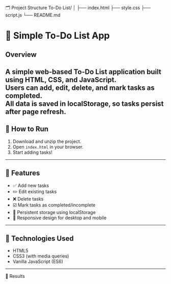 🗂️ Project Structure
To-Do List/
│
├── index.html
├── style.css
├── script.js
└── README.md

# 📝 Simple To-Do List App
## Overview
A simple web-based To-Do List application built using **HTML**, **CSS**, and **JavaScript**.  
Users can add, edit, delete, and mark tasks as completed.  
All data is saved in **localStorage**, so tasks persist after page refresh.
---

## 🚀 How to Run
1. Download and unzip the project.
2. Open `index.html` in your browser.
3. Start adding tasks!
---

## 🧩 Features
- ✅ Add new tasks  
- ✏️ Edit existing tasks  
- ❌ Delete tasks  
- ☑️ Mark tasks as completed/incomplete  
- 💾 Persistent storage using localStorage  
- 📱 Responsive design for desktop and mobile
---

## 🔧 Technologies Used
- HTML5  
- CSS3 (with media queries)  
- Vanilla JavaScript (ES6)
---

🧩 Results


